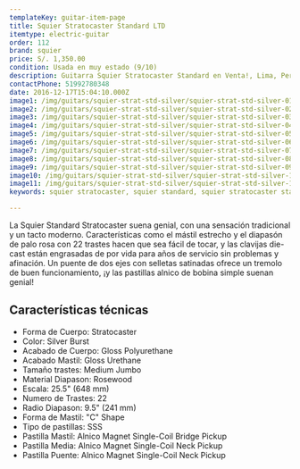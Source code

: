 ```yaml
---
templateKey: guitar-item-page
title: Squier Stratocaster Standard LTD
itemtype: electric-guitar
order: 112
brand: squier
price: S/. 1,350.00
condition: Usada en muy estado (9/10)
description: Guitarra Squier Stratocaster Standard en Venta!, Lima, Peru
contactPhone: 51992780348
date: 2016-12-17T15:04:10.000Z
image1: /img/guitars/squier-strat-std-silver/squier-strat-std-silver-01.jpg
image2: /img/guitars/squier-strat-std-silver/squier-strat-std-silver-02.jpg
image3: /img/guitars/squier-strat-std-silver/squier-strat-std-silver-03.jpg
image4: /img/guitars/squier-strat-std-silver/squier-strat-std-silver-04.jpg
image5: /img/guitars/squier-strat-std-silver/squier-strat-std-silver-05.jpg
image6: /img/guitars/squier-strat-std-silver/squier-strat-std-silver-06.jpg
image7: /img/guitars/squier-strat-std-silver/squier-strat-std-silver-07.jpg
image8: /img/guitars/squier-strat-std-silver/squier-strat-std-silver-08.jpg
image9: /img/guitars/squier-strat-std-silver/squier-strat-std-silver-09.jpg
image10: /img/guitars/squier-strat-std-silver/squier-strat-std-silver-10.jpg
image11: /img/guitars/squier-strat-std-silver/squier-strat-std-silver-11.jpg
keywords: squier stratocaster, squier standard, squier stratocaster standard

---
```

La Squier Standard Stratocaster suena genial, con una sensación tradicional y un tacto moderno. Características como el mástil estrecho y el diapasón de palo rosa con 22 trastes hacen que sea fácil de tocar, y las clavijas die-cast están engrasadas de por vida para años de servicio sin problemas y afinación. Un puente de dos ejes con selletas satinadas ofrece un tremolo de buen funcionamiento, ¡y las pastillas alnico de bobina simple suenan genial!

## Características técnicas

* Forma de Cuerpo: Stratocaster
* Color: Silver Burst
* Acabado de Cuerpo: Gloss Polyurethane
* Acabado Mastil: Gloss Urethane
* Tamaño trastes: Medium Jumbo
* Material Diapason: Rosewood
* Escala: 25.5" (648 mm)
* Numero de Trastes: 22
* Radio Diapason: 9.5" (241 mm)
* Forma de Mastil: "C" Shape
* Tipo de pastillas: SSS
* Pastilla Mastil: Alnico Magnet Single-Coil Bridge Pickup
* Pastilla Media: Alnico Magnet Single-Coil Neck Pickup
* Pastilla Puente: Alnico Magnet Single-Coil Neck Pickup